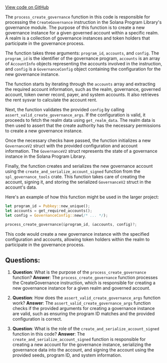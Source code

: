 [View code on GitHub](https://github.com/solana-labs/solana-program-library/governance/program/src/processor/process_create_governance.rs)

The `process_create_governance` function in this code is responsible for processing the `CreateGovernance` instruction in the Solana Program Library's governance module. The purpose of this function is to create a new governance instance for a given governed account within a specific realm. A realm is a collection of governance instances and token holders that participate in the governance process.

The function takes three arguments: `program_id`, `accounts`, and `config`. The `program_id` is the identifier of the governance program, `accounts` is an array of `AccountInfo` objects representing the accounts involved in the instruction, and `config` is a `GovernanceConfig` object containing the configuration for the new governance instance.

The function starts by iterating through the `accounts` array and extracting the required account information, such as the realm, governance, governed account, token owner record, payer, and system accounts. It also retrieves the rent sysvar to calculate the account rent.

Next, the function validates the provided `config` by calling `assert_valid_create_governance_args`. If the configuration is valid, it proceeds to fetch the realm data using `get_realm_data`. The realm data is then used to assert that the create authority has the necessary permissions to create a new governance instance.

Once the necessary checks have passed, the function initializes a new `GovernanceV2` struct with the provided configuration and account information. The `GovernanceV2` struct represents the state of a governance instance in the Solana Program Library.

Finally, the function creates and serializes the new governance account using the `create_and_serialize_account_signed` function from the `spl_governance_tools` crate. This function takes care of creating the account, signing it, and storing the serialized `GovernanceV2` struct in the account's data.

Here's an example of how this function might be used in the larger project:

```rust
let program_id = Pubkey::new_unique();
let accounts = get_required_accounts();
let config = GovernanceConfig::new(/* ... */);

process_create_governance(&program_id, &accounts, config)?;
```

This code would create a new governance instance with the specified configuration and accounts, allowing token holders within the realm to participate in the governance process.
## Questions: 
 1. **Question**: What is the purpose of the `process_create_governance` function?
   **Answer**: The `process_create_governance` function processes the CreateGovernance instruction, which is responsible for creating a new governance instance for a given realm and governed account.

2. **Question**: How does the `assert_valid_create_governance_args` function work?
   **Answer**: The `assert_valid_create_governance_args` function checks if the provided arguments for creating a governance instance are valid, such as ensuring the program ID matches and the provided configuration is correct.

3. **Question**: What is the role of the `create_and_serialize_account_signed` function in this code?
   **Answer**: The `create_and_serialize_account_signed` function is responsible for creating a new account for the governance instance, serializing the governance data into the account, and signing the account using the provided seeds, program ID, and system information.